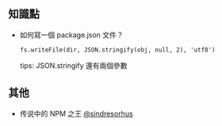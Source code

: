 ## 知識點

- 如何寫一個 package.json 文件？

  `fs.writeFile(dir, JSON.stringify(obj, null, 2), 'utf8')`
  
  tips: JSON.stringify 還有兩個參數
  
## 其他

- 传说中的 NPM 之王 [@sindresorhus](https://github.com/sindresorhus)
